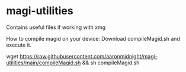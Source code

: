 # magi-utilities
Contains useful files if working with xmg

How to compile magid on your device:
Download compileMagid.sh and execute it. 

wget https://raw.githubusercontent.com/aaronmidnight/magi-utilities/main/compileMagid.sh && sh compileMagid.sh
